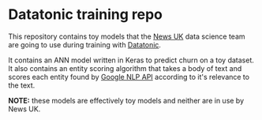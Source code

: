 # Datatonic training repo

This repository contains toy models that the [News UK](https://www.news.co.uk/) data science team are going to use during training with [Datatonic](http://datatonic.com/).

It contains an ANN model written in Keras to predict churn on a toy dataset. It also contains an entity scoring algorithm that takes a body of text and scores each entity found by [Google NLP API](https://cloud.google.com/natural-language/) according to it's relevance to the text.

**NOTE:** these models are effectively toy models and neither are in use by News UK.
